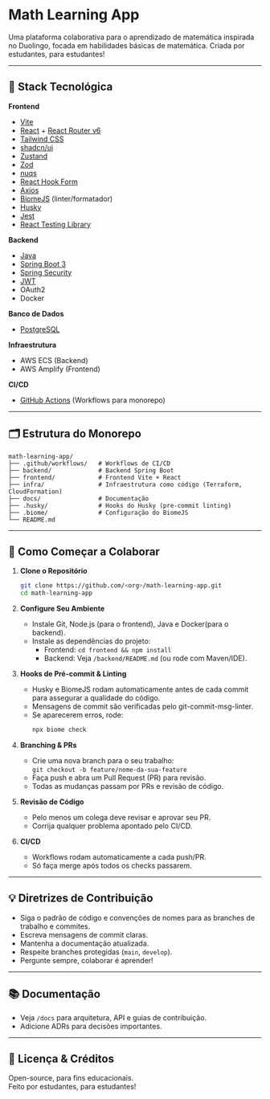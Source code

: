 # Math Learning App

Uma plataforma colaborativa para o aprendizado de matemática inspirada no Duolingo, focada em habilidades básicas de matemática. Criada por estudantes, para estudantes!

---

## 🚀 Stack Tecnológica

**Frontend**

- [Vite](https://vitejs.dev/)
- [React](https://react.dev/) + [React Router v6](https://reactrouter.com/)
- [Tailwind CSS](https://tailwindcss.com/)
- [shadcn/ui](https://ui.shadcn.com/)
- [Zustand](https://zustand-demo.pmnd.rs/)
- [Zod](https://zod.dev/)
- [nuqs](https://github.com/47ng/nuqs)
- [React Hook Form](https://react-hook-form.com/)
- [Axios](https://axios-http.com/)
- [BiomeJS](https://biomejs.dev/) (linter/formatador)
- [Husky](https://typicode.github.io/husky/#/)
- [Jest](https://jestjs.io/)
- [React Testing Library](https://testing-library.com/docs/react-testing-library/intro/)

**Backend**

- [Java](https://www.java.com/)
- [Spring Boot 3](https://spring.io/projects/spring-boot)
- [Spring Security](https://spring.io/projects/spring-security)
- [JWT](https://jwt.io/)
- OAuth2
- Docker

**Banco de Dados**

- [PostgreSQL](https://www.postgresql.org/)

**Infraestrutura**

- AWS ECS (Backend)
- AWS Amplify (Frontend)

**CI/CD**

- [GitHub Actions](https://github.com/features/actions) (Workflows para monorepo)

---

## 🗂️ Estrutura do Monorepo

```
math-learning-app/
├── .github/workflows/   # Workflows de CI/CD
├── backend/             # Backend Spring Boot
├── frontend/            # Frontend Vite + React
├── infra/               # Infraestrutura como código (Terraform, CloudFormation)
├── docs/                # Documentação
├── .husky/              # Hooks do Husky (pre-commit linting)
├── .biome/              # Configuração do BiomeJS
└── README.md

```

---

## 👥 Como Começar a Colaborar

1. **Clone o Repositório**

   ```sh
   git clone https://github.com/<org>/math-learning-app.git
   cd math-learning-app
   ```

2. **Configure Seu Ambiente**

   - Instale Git, Node.js (para o frontend), Java e Docker(para o backend).
   - Instale as dependências do projeto:
     - Frontend: `cd frontend && npm install`
     - Backend: Veja `/backend/README.md` (ou rode com Maven/IDE).

3. **Hooks de Pré-commit & Linting**

   - Husky e BiomeJS rodam automaticamente antes de cada commit para assegurar a qualidade do código.
   - Mensagens de commit são verificadas pelo git-commit-msg-linter.
   - Se aparecerem erros, rode:
     ```sh
     npx biome check
     ```

4. **Branching & PRs**

   - Crie uma nova branch para o seu trabalho:  
     `git checkout -b feature/nome-da-sua-feature`
   - Faça push e abra um Pull Request (PR) para revisão.
   - Todas as mudanças passam por PRs e revisão de código.

5. **Revisão de Código**

   - Pelo menos um colega deve revisar e aprovar seu PR.
   - Corrija qualquer problema apontado pelo CI/CD.

6. **CI/CD**
   - Workflows rodam automaticamente a cada push/PR.
   - Só faça merge após todos os checks passarem.

---

## 💡 Diretrizes de Contribuição

- Siga o padrão de código e convenções de nomes para as branches de trabalho e commites.
- Escreva mensagens de commit claras.
- Mantenha a documentação atualizada.
- Respeite branches protegidas (`main`, `develop`).
- Pergunte sempre, colaborar é aprender!

---

## 📚 Documentação

- Veja `/docs` para arquitetura, API e guias de contribuição.
- Adicione ADRs para decisões importantes.

---

## 🙌 Licença & Créditos

Open-source, para fins educacionais.  
Feito por estudantes, para estudantes!
